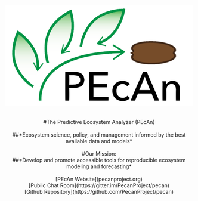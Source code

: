  

![](PecanLogo.png)
<br>
</br>
<center>#The Predictive Ecosystem Analyzer (PEcAn) 
<br>
</br>
<center>##*Ecosystem science, policy, and management informed by the best available data and models*
<br>
</br>
<center>#Our Mission:
<center>##*Develop and promote accessible tools for reproducible ecosystem modeling and forecasting*
<br>
</br>


<center> [PEcAn Website](pecanproject.org)

<center> [Public Chat Room](https://gitter.im/PecanProject/pecan)

<center> [Github Repository](https://github.com/PecanProject/pecan)

